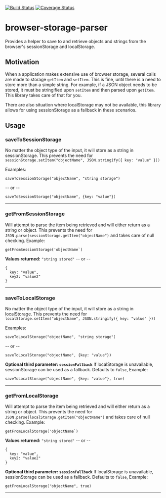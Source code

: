 [![Build Status](https://api.travis-ci.com/TDrake44/browser-storage-parser.svg?branch=v0.0.1)](https://travis-ci.com/TDrake44/browser-storage-parser) [![Coverage Status](https://coveralls.io/repos/github/TDrake44/browser-storage-parser/badge.svg?branch=v0.0.1)](https://coveralls.io/github/TDrake44/browser-storage-parser?branch=master)

# browser-storage-parser
Provides a helper to save to and retrieve objects and strings from the browser's sessionStorage and localStorage.

## Motivation
When a application makes extensive use of browser storage, several calls are made to storage `getItem` and `setItem`. This is fine, until there is a need to store more than a simple string. For example, if a JSON object needs to be stored, it must be stringified upon `setItem` and then parsed upon `getItem`. This library takes care of that for you.

There are also situation where localStorage may not be available, this library allows for using sessionStorage as a fallback in these scenarios.

## Usage

### saveToSessionStorage
No matter the object type of the input, it will store as a string in sessionStorage.
This prevents the need for `sessionStorage.setItem("objectName", JSON.stringify({ key: "value" }))`

Examples:
```
saveToSessionStorage("objectName", "string storage")
```
-- or --
```
saveToSessionStorage("objectName", {key: "value"})
```
---
### getFromSessionStorage
Will attempt to parse the item being retrieved and will either return as a string or object.
This prevents the need for  `JSON.parse(sessionStorage.getItem("objectName")` and takes care of null checking.
Example:
```
getFromSessionStorage('objectName`)
```
**Values returned:**
`"string stored"`
-- or --
```
{
  key: "value",
  key2: "value2"
}
```

---
### saveToLocalStorage
No matter the object type of the input, it will store as a string in localStorage.
This prevents the need for `localStorage.setItem("objectName", JSON.stringify({ key: "value" }))`

Examples:
```
saveToLocalStorage("objectName", "string storage")
```
-- or --
```
saveToLocalStorage("objectName", {key: "value"})
```
**Optional third parameter: `sessionFallback`**
 If localStorage is unavailable, sessionStorage can be used as a fallback.
Defaults to `false`, Example: 
```
saveToLocalStorage("objectName", {key: "value"}, true)
```

---
### getFromLocalStorage

Will attempt to parse the item being retrieved and will either return as a string or object.
This prevents the need for  `JSON.parse(localStorage.getItem("objectName")` and takes care of null checking.
Example:
```
getFromLocalStorage('objectName`)
```
**Values returned:**
`"string stored"`
-- or --
```
{
  key: "value",
  key2: "value2"
}
```
**Optional third parameter: `sessionFallback`**
 If localStorage is unavailable, sessionStorage can be used as a fallback.
Defaults to `false`, Example: 
```
getFromLocalStorage("objectName", true)
```

---
